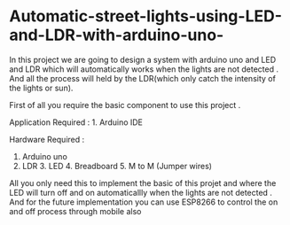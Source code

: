# Automatic-street-lights-using-LED-and-LDR-with-arduino-uno-
In this project we are going to design a system with arduino uno and LED and LDR which will automatically works when the lights are not detected . And all the process will held by the LDR(which only catch the intensity of the lights or sun).

First of all you require the basic component to use this project .

Application Required : 1. Arduino IDE

Hardware Required : 
1. Arduino uno 
2. LDR
                    3. LED
                    4. Breadboard
                    5. M to M (Jumper wires)
          
All you only need this to implement the basic of this projet and where the LED will turn off and on automaticallly when the lights are not detected . And for the future implementation you can use ESP8266 to control the on and off process through mobile also

